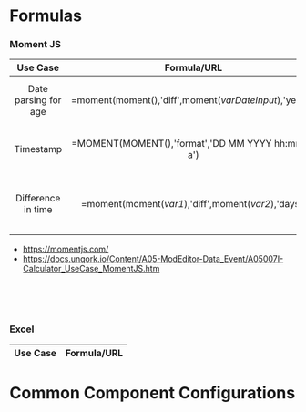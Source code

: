 # Formulas

### Moment JS
Use Case     | Formula/URL | Description
:----------:|:-------------:|:---------------:
 Date parsing for age   |   =moment(moment(),'diff',moment(*varDateInput*),'years') | calculates the diff from todays date to the input/var date
 Timestamp              | =MOMENT(MOMENT(),'format','DD MM YYYY hh:mm:ss a')               | timestamp format ex: 04 11 2022 11:52:00 am
 Difference in time     | =moment(moment(*var1*),'diff',moment(*var2*),'days')             | formula is set to diff in 'days' (can also be 'years','months', 'seconds')
 
 
 * https://momentjs.com/
 * https://docs.unqork.io/Content/A05-ModEditor-Data_Event/A05007I-Calculator_UseCase_MomentJS.htm

<br>
<br>
<br>

### Excel 
Use Case     | Formula/URL | 
:----------:|:-------------:


# Common Component Configurations
